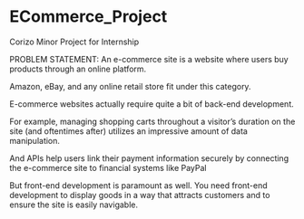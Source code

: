 # ECommerce_Project
Corizo Minor Project for Internship

PROBLEM STATEMENT:
An e-commerce site is a website where users buy products through an online platform.

Amazon, eBay, and any online retail store fit under this category.

E-commerce websites actually require quite a bit of back-end development.

For example, managing shopping carts throughout a visitor’s duration on the site (and oftentimes after) utilizes an impressive amount of data manipulation.

And APIs help users link their payment information securely by connecting the e-commerce site to financial systems like PayPal

But front-end development is paramount as well. You need front-end development to display goods in a way that attracts customers and to ensure the site is easily navigable. 
